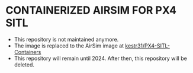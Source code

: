 # CONTAINERIZED AIRSIM FOR PX4 SITL

- This repository is not maintained anymore.
- The image is replaced to the AirSim image at [kestr31/PX4-SITL-Containers](https://github.com/kestr31/PX4-SITL-Containers)
- This repository will remain until 2024. After then, this repository will be deleted.